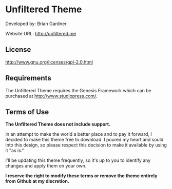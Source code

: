 # Unfiltered Theme

Developed by: Brian Gardner

Website URL: http://unfiltered.me

## License

http://www.gnu.org/licenses/gpl-2.0.html

## Requirements

The Unfiltered Theme requires the Genesis Framework which can be purchased at http://www.studiopress.com/.

## Terms of Use

**The Unfiltered Theme does not include support.**

In an attempt to make the world a better place and to pay it forward, I decided to make this theme free to download. I poured my heart and sould into this design, so please respect this decision to make it available by using it "as is."

I'll be updating this theme frequently, so it's up to you to identify any changes and apply them on your own.

**I reserve the right to modify these terms or remove the theme entirely from Github at my discretion.**